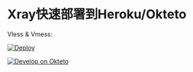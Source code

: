 # Xray快速部署到Heroku/Okteto

Vless & Vmess: 

[![Deploy](https://www.herokucdn.com/deploy/button.png)](https://dashboard.heroku.com/new?template=https://github.com/mydeploy/xxxry.git) 

[![Develop on Okteto](https://okteto.com/develop-okteto.svg)](https://cloud.okteto.com/deploy)
